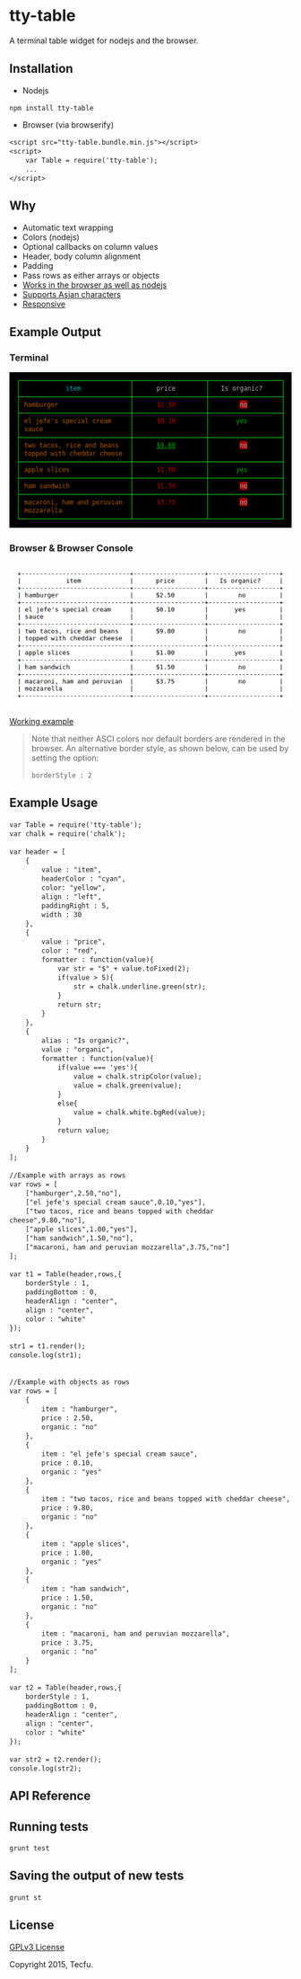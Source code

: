 # tty-table

A terminal table widget for nodejs and the browser.

## Installation

- Nodejs

```
npm install tty-table
```

- Browser (via browserify)

```
<script src="tty-table.bundle.min.js"></script>
<script>
	var Table = require('tty-table');
	...
</script>
```

## Why

- Automatic text wrapping
- Colors (nodejs)
- Optional callbacks on column values
- Header, body column alignment
- Padding
- Pass rows as either arrays or objects
- [Works in the browser as well as nodejs](http://htmlpreview.github.io/?https://raw.githubusercontent.com/tecfu/tty-table/master/examples/browser-example.html)
- [Supports Asian characters](https://github.com/tecfu/tty-table/pull/5) 
- [Responsive](https://github.com/tecfu/tty-table/issues/4)

## Example Output

### Terminal
![Terminal Example](examples/images/node-example.png "Terminal Example") 

### Browser & Browser Console 
![Browser Console Example](examples/images/browser-example.png "Browser Console Example") 

[Working example](http://htmlpreview.github.io/?https://raw.githubusercontent.com/tecfu/tty-table/master/examples/browser-example.html)

> Note that neither ASCI colors nor default borders are rendered in the browser.
> An alternative border style, as shown below, can be used by setting the option:
>
> ```
> borderStyle : 2
> ```

## Example Usage

<!--EXAMPLE-USAGE-->

```
var Table = require('tty-table');
var chalk = require('chalk');

var header = [
	{
		value : "item",
		headerColor : "cyan",
		color: "yellow",
		align : "left",
		paddingRight : 5,
		width : 30
	},
	{
		value : "price",
		color : "red", 
		formatter : function(value){
			var str = "$" + value.toFixed(2);
			if(value > 5){
				str = chalk.underline.green(str);
			}
			return str;
		}
	},
	{
		alias : "Is organic?",	
		value : "organic",
		formatter : function(value){
			if(value === 'yes'){
				value = chalk.stripColor(value);
				value = chalk.green(value);
			}
			else{
				value = chalk.white.bgRed(value);
			}
			return value;
		}
	}
];

//Example with arrays as rows 
var rows = [
	["hamburger",2.50,"no"],
	["el jefe's special cream sauce",0.10,"yes"],
	["two tacos, rice and beans topped with cheddar cheese",9.80,"no"],
	["apple slices",1.00,"yes"],
	["ham sandwich",1.50,"no"],
	["macaroni, ham and peruvian mozzarella",3.75,"no"]
];

var t1 = Table(header,rows,{
	borderStyle : 1,
	paddingBottom : 0,
	headerAlign : "center",
	align : "center",
	color : "white"
});

str1 = t1.render();
console.log(str1);


//Example with objects as rows 
var rows = [
	{
		item : "hamburger",
		price : 2.50,
		organic : "no"
	},
	{
		item : "el jefe's special cream sauce",
		price : 0.10,
		organic : "yes"
	},
	{
		item : "two tacos, rice and beans topped with cheddar cheese",
		price : 9.80,
		organic : "no"
	},
	{
		item : "apple slices",
		price : 1.00,
		organic : "yes"	
	},	
	{
		item : "ham sandwich",
		price : 1.50,
		organic : "no"
	},
	{
		item : "macaroni, ham and peruvian mozzarella",
		price : 3.75,
		organic : "no"
	}
];

var t2 = Table(header,rows,{
	borderStyle : 1,
	paddingBottom : 0,
	headerAlign : "center",
	align : "center",
	color : "white"
});

var str2 = t2.render();
console.log(str2);

```
<!--END-EXAMPLE-USAGE-->

## API Reference 
<!--API-REF-->


<!--END-API-REF-->

## Running tests

```
grunt test
```

## Saving the output of new tests

```
grunt st
```

## License

[GPLv3 License](http://www.gnu.org/licenses/gpl-3.0.en.html)

Copyright 2015, Tecfu. 
